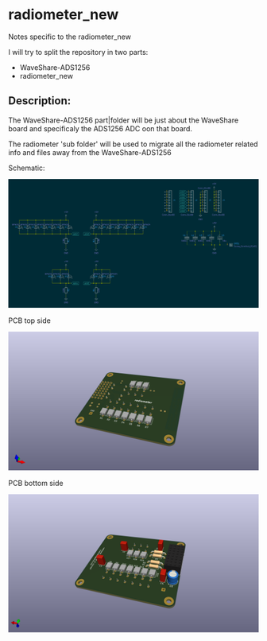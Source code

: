 # radiometer_new

Notes specific to the radiometer_new

I will try to split the repository in two parts:
- WaveShare-ADS1256
- radiometer_new

## Description:

The WaveShare-ADS1256 part|folder will be just about the WaveShare board and specificaly the ADS1256 ADC oon that board.

The radiometer 'sub folder' will be used to migrate all the radiometer related info and files away from the WaveShare-ADS1256

Schematic:

![image](radiometer_new_sch.png)

PCB top side

![image](radiometer_new_pcb_t.png)

PCB bottom side

![image](radiometer_new_pcb_b.png)
